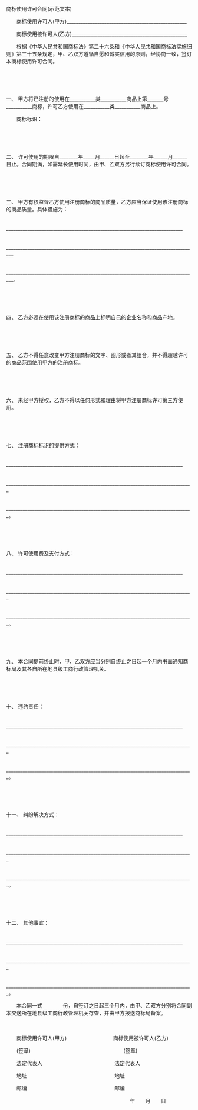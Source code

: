 



商标使用许可合同(示范文本)



 

　　商标使用许可人(甲方)___________________________________________________

　　商标使用被许可人(乙方)_________________________________________________

　　根据《中华人民共和国商标法》第二十六条和《中华人民共和国商标法实施细则》第三十五条规定，甲、乙双方遵循自愿和诚实信用的原则，经协商一致，签订本商标使用许可合同。

　　

　　

一、
甲方将已注册的使用在___________类___________商品上第_______号___________商标，许可乙方使用在___________类___________商品上。

　　商标标识：

　　

　　

二、
许可使用的期限自________年_____月______日起至________年______月______日止。合同期满，如需延长使用时间，由甲、乙双方另行续订商标使用许可合同。

　　

　　

三、
甲方有权监督乙方使用注册商标的商品质量，乙方应当保证使用该注册商标的商品质量。具体措施为：

　　___________________________________________________________________________

　　_________________________________________________________________________________

　　_________________________________________________________________________________。

　　

　　

四、
乙方必须在使用该注册商标的商品上标明自己的企业名称和商品产地。

　　

　　

五、
乙方不得任意改变甲方注册商标的文字、图形或者其组合，并不得超越许可的商品范围使用甲方的注册商标。

　　

　　

六、
未经甲方授权，乙方不得以任何形式和理由将甲方注册商标许可第三方使用。

　　

　　

七、
注册商标标识的提供方式：

　　___________________________________________________________________________

　　_______________________________________________________________________________

　　_______________________________________________________________________________。

　　

　　

八、
许可使用费及支付方式：

　　___________________________________________________________________________

　　_______________________________________________________________________________

　　_______________________________________________________________________________。

　　

　　

九、
本合同提前终止时，甲、乙双方应当分别自终止之日起一个月内书面通知商标局及其各自所在地县级工商行政管理机关。

　　

　　

十、
违约责任：

　　___________________________________________________________________________

　　_______________________________________________________________________________

　　_______________________________________________________________________________。

　　

　　

十一、
纠纷解决方式：

　　___________________________________________________________________________

　　_______________________________________________________________________________

　　_______________________________________________________________________________。

　　

　　

十二、
其他事宜：

　　___________________________________________________________________________

　　_______________________________________________________________________________

　　_______________________________________________________________________________。

　　本合同一式　　　　份，自签订之日起三个月内，由甲、乙双方分别将合同副本交送所在地县级工商行政管理机关存查，并由甲方报送商标局备案。　　

　　

　　商标使用许可人(甲方)　　　　　　　　　商标使用被许可人(乙方)

　　(签章)　　　　　　　　　　　　　　　　　　(签章)

　　法定代表人　　　　　　　　　　　　　　法定代表人

　　地址　　　　　　　　　　　　　　　　　地址

　　邮编　　　　　　　　　　　　　　　　　邮编

　　　　　　　　　　　　　　　　　　　　　　　　年　　月　　日

　　